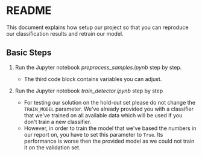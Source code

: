 # README

This document explains how setup our project so that you can reproduce our classification results and retrain our model.

## Basic Steps

1. Run the Jupyter notebook *preprocess_samples.ipynb* step by step.
	
	- The third code block contains variables you can adjust.
	
2. Run the Jupyter notebook *train_detector.ipynb* step by step

	- For testing our solution on the hold-out set please do not change the `TRAIN_MODEL` parameter. We've already provided you with a classifier that we've trained on all available data which will be used if you don't train a new classifier.
	- However, in order to train the model that we've based the numbers in our report on, you have to set this parameter to `True`. Its performance is worse then the provided model as we could not train it on the validation set.
